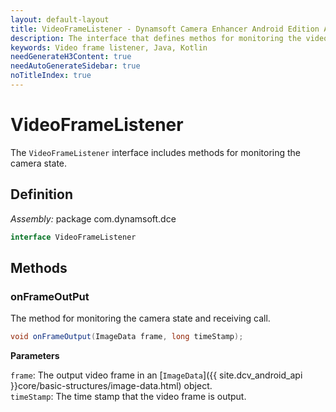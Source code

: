 ```yaml
---
layout: default-layout
title: VideoFrameListener - Dynamsoft Camera Enhancer Android Edition API Reference
description: The interface that defines methos for monitoring the video frame output.
keywords: Video frame listener, Java, Kotlin
needGenerateH3Content: true
needAutoGenerateSidebar: true
noTitleIndex: true
---
```


# VideoFrameListener

The `VideoFrameListener` interface includes methods for monitoring the camera state.

## Definition

*Assembly:* package com.dynamsoft.dce

```java
interface VideoFrameListener
```

## Methods

### onFrameOutPut

The method for monitoring the camera state and receiving call.

```java
void onFrameOutput(ImageData frame, long timeStamp);
```

**Parameters**

`frame`: The output video frame in an [`ImageData`]({{ site.dcv_android_api }}core/basic-structures/image-data.html) object.  
`timeStamp`: The time stamp that the video frame is output.
